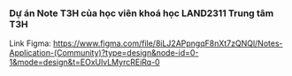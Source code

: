 ### Dự án Note T3H của học viên khoá học LAND2311 Trung tâm T3H

Link Figma: https://www.figma.com/file/8iLJ2APpngqF8nXt7zQNQl/Notes-Application-(Community)?type=design&node-id=0-1&mode=design&t=EOxUlvLMyrcREiRq-0

